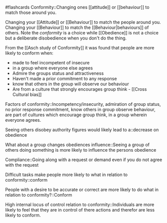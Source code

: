 #flashcards 
Conformity::Changing ones [[attitude]] or [[behaviour]] to match those around you.
<!--SR:!2023-11-07,2,230-->

Changing your [[Attitude]] or [[Behaviour]] to match the people around you. Changing your [[Behaviour]] to match the [[Behaviour|behaviours]] of others. Note the *conformity* is a choice while [[Obedience]] is not a choice but a deliberate disobedience when you don't do the thing.

From the [[Asch study of Conformity]] it was found that people are more likely to conform when:
* made to feel incompetent of insecure
* in a group where everyone else agrees
* Admire the groups status and attractiveness
* Haven't made a prior commitment to any response
* know that others in the group will observe our behaviour
* Are from a culture that strongly encourages group think  - [[Cross Cultural bias]]

Factors of conformity::Incompetency/insecurity, admiration of group status, no prior response commitment, know others in group observe behaviour, are part of cultures which encourage group think, in a group wherein everyone agrees.
<!--SR:!2023-11-07,1,208-->

Seeing others disobey authority figures would likely lead to a::decrease on obedience

What about a group changes obediences influence::Seeing a group of others doing something is more likely to influence the persons obedience

Compliance::Going along with a request or demand even if you do not agree with the request

Difficult tasks make people more likely to what in relation to conformity::conform

People with a desire to be accurate or correct are more likely to do what in relation to conformity?::Conform

High internal locus of control relation to conformity::Individuals are more likely to feel that they are in control of there actions and therefor are less likely to conform.

